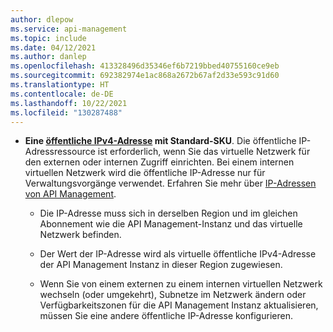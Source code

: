 ```yaml
---
author: dlepow
ms.service: api-management
ms.topic: include
ms.date: 04/12/2021
ms.author: danlep
ms.openlocfilehash: 413328496d35346ef6b7219bbed40755160ce9eb
ms.sourcegitcommit: 692382974e1ac868a2672b67af2d33e593c91d60
ms.translationtype: HT
ms.contentlocale: de-DE
ms.lasthandoff: 10/22/2021
ms.locfileid: "130287488"
---
```

* **Eine [öffentliche IPv4-Adresse](../articles/virtual-network/ip-services/public-ip-addresses.md#standard) mit Standard-SKU**. Die öffentliche IP-Adressressource ist erforderlich, wenn Sie das virtuelle Netzwerk für den externen oder internen Zugriff einrichten. Bei einem internen virtuellen Netzwerk wird die öffentliche IP-Adresse nur für Verwaltungsvorgänge verwendet. Erfahren Sie mehr über [IP-Adressen von API Management](../articles/api-management/api-management-howto-ip-addresses.md).

  * Die IP-Adresse muss sich in derselben Region und im gleichen Abonnement wie die API Management-Instanz und das virtuelle Netzwerk befinden.

  * Der Wert der IP-Adresse wird als virtuelle öffentliche IPv4-Adresse der API Management Instanz in dieser Region zugewiesen. 

  * Wenn Sie von einem externen zu einem internen virtuellen Netzwerk wechseln (oder umgekehrt), Subnetze im Netzwerk ändern oder Verfügbarkeitszonen für die API Management Instanz aktualisieren, müssen Sie eine andere öffentliche IP-Adresse konfigurieren.
